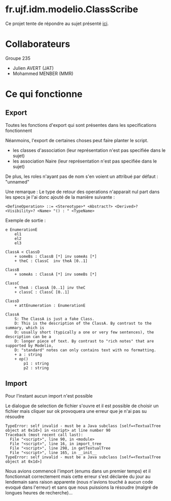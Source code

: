 # fr.ujf.idm.modelio.ClassScribe

Ce projet tente de répondre au sujet présenté [ici](http://modelioscribes.readthedocs.org/en/latest/ClassScribe.html).

# Collaborateurs

Groupe 235

* Julien AVERT (JAT)
* Mohammed MENBER (MMR)

# Ce qui fonctionne

## Export

Toutes les fonctions d'export qui sont présentes dans les specifications fonctionnent

Néanmoins, l'export de certaines choses peut faire planter le script.
* les classes d'association (leur représentation n'est pas specifiée dans le sujet)
* les association Naire  (leur représentation n'est pas specifiée dans le sujet)

De plus, les roles n'ayant pas de nom s'en voient un attribué par défaut : "unnamed"

Une remarque : Le type de retour des operations n'apparait nul part dans les specs je l'ai donc ajouté de la manière suivante :

```
<DefineOperation> ::= <Stereotype>* <Abstract?> <Derived>? <Visibility>? <Name> "() : " <TypeName>
```

Exemple de sortie :

```
e EnumerationE
    el1
    el2
    el3

ClassA < ClassD
    + someBs : ClassB [*] inv someAs [*]
    + theC : ClassC  inv theA [0..1]

ClassB
    + someAs : ClassA [*] inv someBs [*]

ClassC
    + theA : ClassA [0..1] inv theC 
    + classC : ClassC [0..1]

ClassD
    + attEnumeration : EnumerationE
```
```
ClassA
    S: The ClassA is just a fake Class.
    D: This is the description of the ClassA. By contrast to the summary, which is
    D: usually short (typically a one or very few sentences), the description can be a
    D: longer piece of text. By contrast to "rich notes" that are supported by Modelio,
    D: "standard" notes can only contains text with no formatting.
    + a : string 
    + op()
        p1 : string
        p2 : string
```
## Import

Pour l'instant aucun import n'est possible

Le dialogue de selection de fichier s'ouvre et il est possible de choisir un fichier mais cliquer sur ok provoquera une erreur que je n'ai pas su résoudre

```
TypeError: self invalid - must be a Java subclass [self=<TextualTree object at 0x1d>] in <script> at line number 90
Traceback (most recent call last):
  File "<script>", line 90, in <module>
  File "<script>", line 16, in import_tree
  File "<script>", line 298, in getTextualTree
  File "<script>", line 165, in __init__
TypeError: self invalid - must be a Java subclass [self=<TextualTree object at 0x1d>]
```

Nous avions commencé l'import (enums dans un premier temps) et il fonctionnait correctement mais cette erreur s'est déclarée du jour au lendemain sans raison apparente (nous n'avions touché à aucun code evoqué dans l'erreur) et sans que nous puissions la résoudre (malgré de longues heures de recherche)...